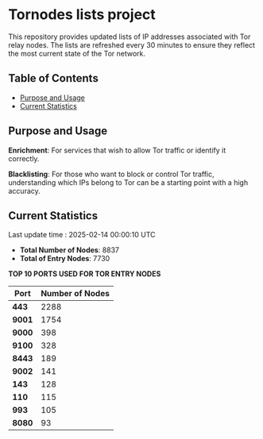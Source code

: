 # Tornodes lists project

This repository provides updated lists of IP addresses associated with Tor relay nodes. The lists are refreshed every 30 minutes to ensure they reflect the most current state of the Tor network.

## Table of Contents

- [Purpose and Usage](#purpose-and-usage)
- [Current Statistics](#current-statistics)


## Purpose and Usage

**Enrichment**: For services that wish to allow Tor traffic or identify it correctly.

**Blacklisting**: For those who want to block or control Tor traffic, understanding which IPs belong to Tor can be a starting point with a high accuracy.

## Current Statistics

Last update time : 2025-02-14 00:00:10 UTC

- **Total Number of Nodes**: 8837
- **Total of Entry Nodes**: 7730

**TOP 10 PORTS USED FOR TOR ENTRY NODES**

| **Port** | **Number of Nodes** |
|------|-----------------|
| **443**   | 2288  |
| **9001**   | 1754  |
| **9000**   | 398  |
| **9100**   | 328  |
| **8443**   | 189  |
| **9002**   | 141  |
| **143**   | 128  |
| **110**   | 115  |
| **993**   | 105  |
| **8080**   | 93  |

